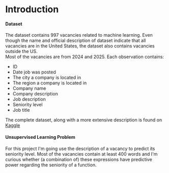 # Introduction
#### Dataset 
The dataset contains 997 vacancies related to machine learning. 
Even though the name and official description of dataset indicate that all vacancies are in the United States, 
the dataset also contains vacancies outside the US.  
Most of the vacancies are from 2024 and 2025. Each observation contains:
- ID
- Date job was posted
- The city a company is located in
- The region a company is located in
- Company name
- Company description
- Job description 
- Seniority level
- Job title

The complete dataset, along with a more extensive description is found on [Kaggle](https://www.kaggle.com/datasets/willianoliveiragibin/job-postings-us)

#### Unsupervised Learning Problem
For this project I'm going use the description of a vacancy to predict its seniority level. 
Most of the vacancies contain at least 400 words and I'm curious whether (a combination of) 
these expressions have predictive power regarding the seniority of a function.
